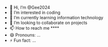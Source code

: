- 👋 Hi, I’m @Gee2024
- 👀 I’m interested in coding
- 🌱 I’m currently learning information technology 
- 💞️ I’m looking to collaborate on projects 
- 📫 How to reach me ****
- 😄 Pronouns: ...
- ⚡ Fun fact: ...

<!---
Gee2024/Gee2024 is a ✨ special ✨ repository because its `README.md` (this file) appears on your GitHub profile.
You can click the Preview link to take a look at your changes.
--->
